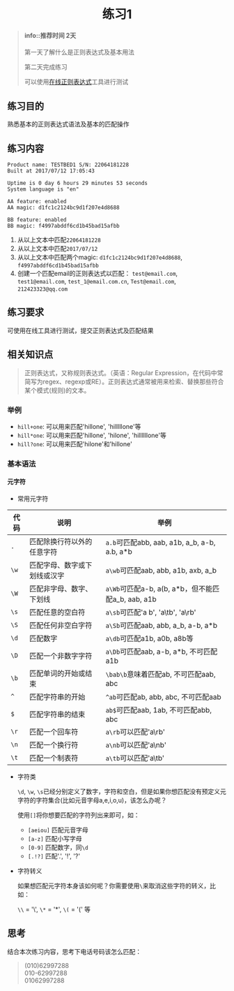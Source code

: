 # <center>练习1</center>

<!-- toc -->

> #### info::推荐时间 2天
>
> 第一天了解什么是正则表达式及基本用法
>
> 第二天完成练习
>
> 可以使用[在线正则表达式](http://tool.oschina.net/regex/)工具进行测试

## 练习目的

熟悉基本的正则表达式语法及基本的匹配操作

## 练习内容

```
Product name: TESTBED1 S/N: 22064181228
Built at 2017/07/12 17:05:43

Uptime is 0 day 6 hours 29 minutes 53 seconds
System language is "en"

AA feature: enabled
AA magic: d1fc1c2124bc9d1f207e4d8688

BB feature: enabled
BB magic: f4997abddf6cd1b45bad15afbb
```

1. 从以上文本中匹配`22064181228`
2. 从以上文本中匹配`2017/07/12`
3. 从以上文本中匹配两个magic:
    `d1fc1c2124bc9d1f207e4d8688`,
    `f4997abddf6cd1b45bad15afbb`
4. 创建一个匹配email的正则表达式以匹配：
    `test@email.com`,
    `test1@email.com`,
    `test_1@email.com.cn`,
    `Test@email.com`,
    `212423323@qq.com`

## 练习要求

可使用在线工具进行测试，提交正则表达式及匹配结果

## 相关知识点

> 正则表达式，又称规则表达式。（英语：Regular Expression，在代码中常简写为regex、regexp或RE）。正则表达式通常被用来检索、替换那些符合某个模式(规则)的文本。

### 举例

* `hill+one`: 可以用来匹配'hillone', 'hilllllone'等
* `hill*one`: 可以用来匹配'hillone', 'hilone', 'hillllllone'等
* `hill?one`: 可以用来匹配'hilone'和'hillone'

### 基本语法

#### 元字符

* 常用元字符

代码 | 说明 | 举例
---- | ---- | -----
`.` | 匹配除换行符以外的任意字符 | `a.b`可匹配abb, aab, a1b, a_b, a-b, a.b, a*b
`\w` | 匹配字母、数字或下划线或汉字 | `a\wb`可匹配aab, abb, a1b, axb, a_b
`\W` | 匹配非字母、数字、下划线 | `a\Wb`可匹配a-b, a(b, a*b，但不能匹配a_b, aab, a1b
`\s` | 匹配任意的空白符 | `a\sb`可匹配'a b', 'a\tb', 'a\rb'
`\S` | 匹配任何非空白字符 | `a\Sb`可匹配aab, abb, a_b, a-b, a*b
`\d` | 匹配数字 | `a\db`可匹配a1b, a0b, a8b等
`\D` | 匹配一个非数字字符 | `a\Db`可匹配aab, a-b, a*b, 不可匹配a1b
`\b` | 匹配单词的开始或结束 | `\bab\b`意味着匹配ab, 不可匹配aab, abc
`^` | 匹配字符串的开始 | `^ab`可匹配ab, abb, abc, 不可匹配aab
`$` | 匹配字符串的结束 | `ab$`可匹配aab, 1ab, 不可匹配abb, abc
`\r` | 匹配一个回车符 | `a\rb`可以匹配'a\rb'
`\n` | 匹配一个换行符 | `a\nb`可以匹配'a\nb'
`\t` | 匹配一个制表符 | `a\tb`可以匹配'a\tb'

* 字符类

    `\d`, `\w`, `\s`已经分别定义了数字，字符和空白，但是如果你想匹配没有预定义元字符的字符集合(比如元音字母a,e,i,o,u)，该怎么办呢？

    使用`[]`将你想要匹配的字符列出来即可，如：

    * `[aeiou]` 匹配元音字母
    * `[a-z]` 匹配小写字母
    * `[0-9]` 匹配数字，同`\d`
    * `[.!?]` 匹配'.', '!', '?'


* 字符转义

    如果想匹配元字符本身该如何呢？你需要使用`\`来取消这些字符的转义，比如：

    `\\` = '\\', `\*` = '*', `\(` = '(' 等

## 思考

结合本次练习内容，思考下电话号码该怎么匹配：

> (010)62997288  
> 010-62997288  
> 01062997288  